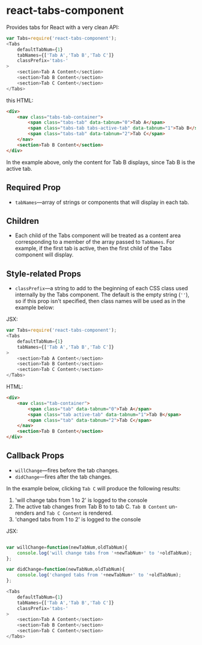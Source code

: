 # react-tabs-component #

Provides tabs for React with a very clean API:

```js
var Tabs=require('react-tabs-component');
<Tabs
	defaultTabNum={1}
	tabNames={['Tab A','Tab B','Tab C']}
	classPrefix='tabs-'
>
	<section>Tab A Content</section>
	<section>Tab B Content</section>
	<section>Tab C Content</section>
</Tabs>
```

this HTML:

```html
<div>
	<nav class="tabs-tab-container">
		<span class="tabs-tab" data-tabnum="0">Tab A</span>
		<span class="tabs-tab tabs-active-tab" data-tabnum="1">Tab B</span>
		<span class="tabs-tab" data-tabnum="2">Tab C</span>
	</nav>
	<section>Tab B Content</section>
</div>
```

In the example above, only the content for Tab B displays, since Tab B is the active tab.

## Required Prop ##

- `tabNames`—array of strings or components that will display in each tab.

## Children ##

- Each child of the Tabs component will be treated as a content area corresponding to a member of the array passed to `TabNames`. For example, if the first tab is active, then the first child of the Tabs component will display.

## Style-related Props ##

- `classPrefix`—a string to add to the beginning of each CSS class used internally by the Tabs component. The default is the empty string (`''`), so if this prop isn't specified, then class names will be used as in the example below:

JSX:

```js
var Tabs=require('react-tabs-component');
<Tabs
	defaultTabNum={1}
	tabNames={['Tab A','Tab B','Tab C']}
>
	<section>Tab A Content</section>
	<section>Tab B Content</section>
	<section>Tab C Content</section>
</Tabs>
```

HTML:

```html
<div>
	<nav class="tab-container">
		<span class="tab" data-tabnum="0">Tab A</span>
		<span class="tab active-tab" data-tabnum="1">Tab B</span>
		<span class="tab" data-tabnum="2">Tab C</span>
	</nav>
	<section>Tab B Content</section>
</div>
```

## Callback Props ##

- `willChange`—fires before the tab changes. 
- `didChange`—fires after the tab changes.

In the example below, clicking `Tab C` will produce the following results:

1. 'will change tabs from 1 to 2' is logged to the console
2. The active tab changes from Tab B to to tab C. `Tab B Content` un-renders and `Tab C Content` is rendered.
3. 'changed tabs from 1 to 2' is logged to the console

JSX:

```js

var willChange=function(newTabNum,oldTabNum){
	console.log('will change tabs from '+newTabNum+' to '+oldTabNum);
};

var didChange=function(newTabNum,oldTabNum){
	console.log('changed tabs from '+newTabNum+' to '+oldTabNum);
};

<Tabs
	defaultTabNum={1}
	tabNames={['Tab A','Tab B','Tab C']}
	classPrefix='tabs-'
>
	<section>Tab A Content</section>
	<section>Tab B Content</section>
	<section>Tab C Content</section>
</Tabs>
```